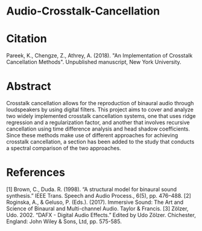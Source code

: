# Audio-Crosstalk-Cancellation

# Citation
Pareek, K., Chengze, Z., Athrey, A. (2018). "An Implementation of Crosstalk Cancellation Methods". Unpublished manuscript, New York University.

# Abstract
Crosstalk cancellation allows for the reproduction of binaural audio through loudspeakers by using digital filters. This project aims to cover and analyze two widely implemented crosstalk cancellation systems, one that uses ridge regression and a regularization factor, and another that involves recursive cancellation using time difference analysis and head shadow coefficients. Since these methods make use of different approaches for achieving crosstalk cancellation, a section has been added to the study that conducts a spectral comparison of the two approaches.

# References
[1] Brown, C., Duda. R. (1998). “A structural model for binaural sound synthesis.” IEEE Trans. Speech and Audio Process., 6(5), pp. 476–488.
[2] Roginska, A., & Geluso, P. (Eds.). (2017). Immersive Sound: The Art and Science of Binaural and Multi-channel Audio. Taylor & Francis.
[3] Zölzer, Udo. 2002. “DAFX - Digital Audio Effects.” Edited by Udo Zölzer. Chichester, England: John Wiley & Sons, Ltd, pp. 575-585.
